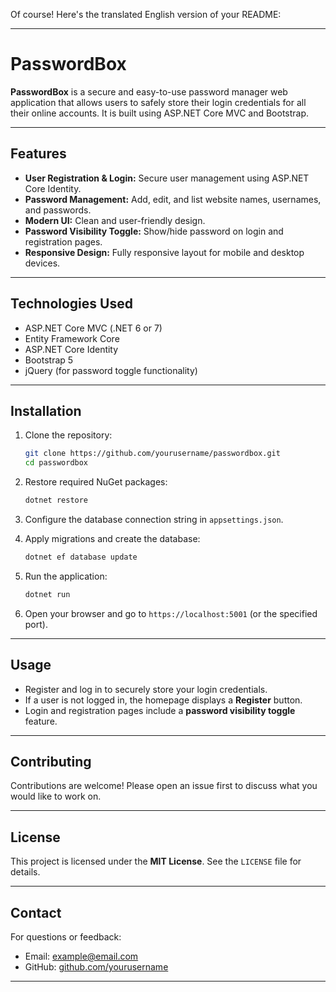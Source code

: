Of course! Here's the translated English version of your README:

---

# PasswordBox

**PasswordBox** is a secure and easy-to-use password manager web application that allows users to safely store their login credentials for all their online accounts. It is built using ASP.NET Core MVC and Bootstrap.

---

## Features

* **User Registration & Login:** Secure user management using ASP.NET Core Identity.
* **Password Management:** Add, edit, and list website names, usernames, and passwords.
* **Modern UI:** Clean and user-friendly design.
* **Password Visibility Toggle:** Show/hide password on login and registration pages.
* **Responsive Design:** Fully responsive layout for mobile and desktop devices.

---

## Technologies Used

* ASP.NET Core MVC (.NET 6 or 7)
* Entity Framework Core
* ASP.NET Core Identity
* Bootstrap 5
* jQuery (for password toggle functionality)

---

## Installation

1. Clone the repository:

   ```bash
   git clone https://github.com/yourusername/passwordbox.git
   cd passwordbox
   ```

2. Restore required NuGet packages:

   ```bash
   dotnet restore
   ```

3. Configure the database connection string in `appsettings.json`.

4. Apply migrations and create the database:

   ```bash
   dotnet ef database update
   ```

5. Run the application:

   ```bash
   dotnet run
   ```

6. Open your browser and go to `https://localhost:5001` (or the specified port).

---

## Usage

* Register and log in to securely store your login credentials.
* If a user is not logged in, the homepage displays a **Register** button.
* Login and registration pages include a **password visibility toggle** feature.

---

## Contributing

Contributions are welcome! Please open an issue first to discuss what you would like to work on.

---

## License

This project is licensed under the **MIT License**. See the `LICENSE` file for details.

---

## Contact

For questions or feedback:

* Email: [example@email.com](mailto:example@email.com)
* GitHub: [github.com/yourusername](https://github.com/yourusername)

---
